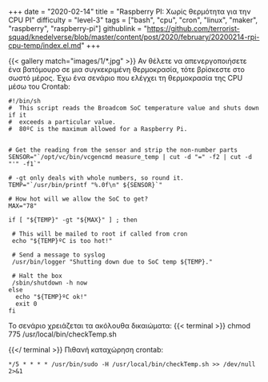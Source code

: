 +++
date = "2020-02-14"
title = "Raspberry PI: Χωρίς θερμότητα για την CPU PI"
difficulty = "level-3"
tags = ["bash", "cpu", "cron", "linux", "maker", "raspberry", "raspberry-pi"]
githublink = "https://github.com/terrorist-squad/knedelverse/blob/master/content/post/2020/february/20200214-rpi-cpu-temp/index.el.md"
+++

{{< gallery match="images/1/*.jpg" >}}
Αν θέλετε να απενεργοποιήσετε ένα βατόμουρο σε μια συγκεκριμένη θερμοκρασία, τότε βρίσκεστε στο σωστό μέρος. Έχω ένα σενάριο που ελέγχει τη θερμοκρασία της CPU μέσω του Crontab:
```
#!/bin/sh
#  This script reads the Broadcom SoC temperature value and shuts down if it
#  exceeds a particular value.
#  80ºC is the maximum allowed for a Raspberry Pi.


# Get the reading from the sensor and strip the non-number parts
SENSOR="`/opt/vc/bin/vcgencmd measure_temp | cut -d "=" -f2 | cut -d "'" -f1`"

# -gt only deals with whole numbers, so round it.
TEMP="`/usr/bin/printf "%.0f\n" ${SENSOR}`"

# How hot will we allow the SoC to get?
MAX="78"

if [ "${TEMP}" -gt "${MAX}" ] ; then

 # This will be mailed to root if called from cron
 echo "${TEMP}ºC is too hot!"

 # Send a message to syslog
 /usr/bin/logger "Shutting down due to SoC temp ${TEMP}."

 # Halt the box
 /sbin/shutdown -h now
else
  echo "${TEMP}ºC ok!"
  exit 0
fi

```
Το σενάριο χρειάζεται τα ακόλουθα δικαιώματα:
{{< terminal >}}
chmod 775 /usr/local/bin/checkTemp.sh

{{</ terminal >}}
Πιθανή καταχώρηση crontab:
```
*/5 * * * * /usr/bin/sudo -H /usr/local/bin/checkTemp.sh >> /dev/null 2>&1

```